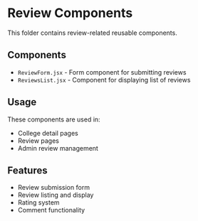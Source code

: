 # Review Components

This folder contains review-related reusable components.

## Components

- `ReviewForm.jsx` - Form component for submitting reviews
- `ReviewsList.jsx` - Component for displaying list of reviews

## Usage

These components are used in:
- College detail pages
- Review pages
- Admin review management

## Features

- Review submission form
- Review listing and display
- Rating system
- Comment functionality 